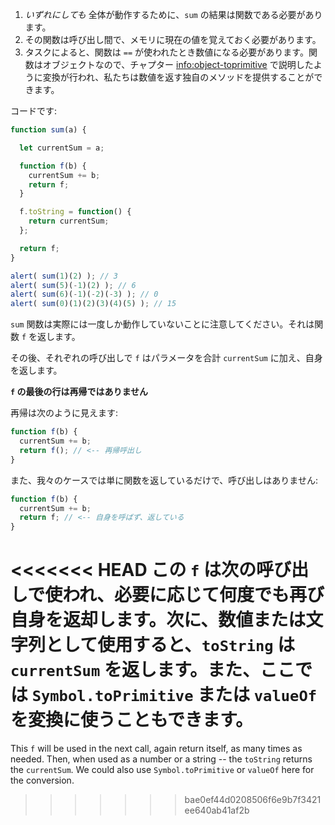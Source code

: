 
1. *いずれにしても* 全体が動作するために、`sum` の結果は関数である必要があります。
2. その関数は呼び出し間で、メモリに現在の値を覚えておく必要があります。
3. タスクによると、関数は `==` が使われたとき数値になる必要があります。関数はオブジェクトなので、チャプター <info:object-toprimitive> で説明したように変換が行われ、私たちは数値を返す独自のメソッドを提供することができます。

コードです:

```js demo run
function sum(a) {

  let currentSum = a;

  function f(b) {
    currentSum += b;
    return f;
  }

  f.toString = function() {
    return currentSum;
  };

  return f;
}

alert( sum(1)(2) ); // 3
alert( sum(5)(-1)(2) ); // 6
alert( sum(6)(-1)(-2)(-3) ); // 0
alert( sum(0)(1)(2)(3)(4)(5) ); // 15
```

`sum` 関数は実際には一度しか動作していないことに注意してください。それは関数 `f` を返します。

その後、それぞれの呼び出しで `f` はパラメータを合計 `currentSum` に加え、自身を返します。

**`f` の最後の行は再帰ではありません**

再帰は次のように見えます:

```js
function f(b) {
  currentSum += b;
  return f(); // <-- 再帰呼出し
}
```

また、我々のケースでは単に関数を返しているだけで、呼び出しはありません:

```js
function f(b) {
  currentSum += b;
  return f; // <-- 自身を呼ばず、返している
}
```

<<<<<<< HEAD
この `f` は次の呼び出しで使われ、必要に応じて何度でも再び自身を返却します。次に、数値または文字列として使用すると、`toString` は `currentSum` を返します。また、ここでは `Symbol.toPrimitive` または `valueOf` を変換に使うこともできます。
=======
This `f` will be used in the next call, again return itself, as many times as needed. Then, when used as a number or a string -- the `toString` returns the `currentSum`. We could also use `Symbol.toPrimitive` or `valueOf` here for the conversion.
>>>>>>> bae0ef44d0208506f6e9b7f3421ee640ab41af2b
